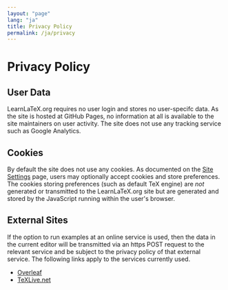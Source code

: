 ```yaml
---
layout: "page"
lang: "ja"
title: Privacy Policy
permalink: /ja/privacy
---
```

# Privacy Policy

## User Data

LearnLaTeX.org requires no user login and stores no user-specifc data.
As the site is hosted at GitHub Pages, no information at all is available
to the site maintainers on user activity. The site does not use any tracking
service such as Google Analytics.

## Cookies

By default the site does not use any cookies. As documented on the
[Site Settings](settings) page, users may optionally accept cookies
and store preferences. The cookies storing preferences (such as
default TeX engine) are _not_ generated or transmitted to the
LearnLaTeX.org site but are generated and stored by the JavaScript
running within the user's browser.

## External Sites

If the option to run examples at an online service is used, then the
data in the current editor will be transmitted via an https POST
request to the relevant service and be subject to the privacy policy
of that external service. The following links apply to the services
currently used.

* [Overleaf](https://www.overleaf.com/legal)
* [TeXLive.net](https://davidcarlisle.github.io/latexcgi/privacy)
